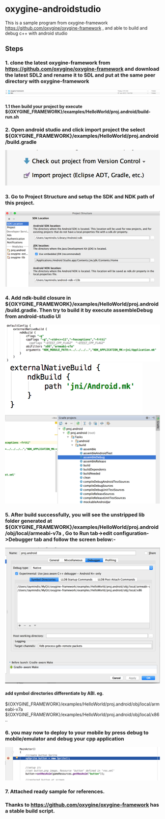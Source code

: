 # oxygine-androidstudio
This is a sample program from oxygine-framework https://github.com/oxygine/oxygine-framework , and able to build and debug c++ with android studio

## Steps
### 1. clone the latest oxygine-framework from https://github.com/oxygine/oxygine-framework and download the latest SDL2 and rename it to SDL and put at the same peer directory with oxygine-framework

![alt tag](https://github.com/Taymindis/oxygine-androidstudio/blob/master/references_images/same_peer_dir.png)
#### 1.1 then build your project by execute ${OXYGINE_FRAMEWORK}/examples/HelloWorld/proj.android/build-run.sh



### 2. Open android studio and click import project the select ${OXYGINE_FRAMEWORK}/examples/HelloWorld/proj.android/build.gradle

![alt tag](https://github.com/Taymindis/oxygine-androidstudio/blob/master/references_images/import_project.png)



### 3. Go to Project Structure and setup the SDK and NDK path of this project.
![alt tag](https://github.com/Taymindis/oxygine-androidstudio/blob/master/references_images/setup_ndk_path.png)




### 4. Add ndk-build closure in ${OXYGINE_FRAMEWORK}/examples/HelloWorld/proj.android/build.gradle. Then try to build it by execute assembleDebug from android-studio UI
![alt tag](https://github.com/Taymindis/oxygine-androidstudio/blob/master/references_images/ndk_buildpath1.png)
![alt tag](https://github.com/Taymindis/oxygine-androidstudio/blob/master/references_images/ndk_build_path2.png)
![alt tag](https://github.com/Taymindis/oxygine-androidstudio/blob/master/references_images/build_assembledebug.png)



### 5. After build successfully, you will see the unstripped lib folder generated at ${OXYGINE_FRAMEWORK}/examples/HelloWorld/proj.android/obj/local/armeabi-v7a , Go to Run tab->edit configuration->Debugger tab and follow the screen below:-

![alt tag](https://github.com/Taymindis/oxygine-androidstudio/blob/master/references_images/debugger_setup.png)


#### add symbol directories differentiate by ABI. eg. 
${OXYGINE_FRAMEWORK}/examples/HelloWorld/proj.android/obj/local/armeabi-v7a
${OXYGINE_FRAMEWORK}/examples/HelloWorld/proj.android/obj/local/x86
..


### 6. you may now to deploy to your mobile by press debug to mobile/emulator and debug your cpp application

![alt tag](https://github.com/Taymindis/oxygine-androidstudio/blob/master/references_images/debugger.png)


### 7. Attached ready sample for references.

### Thanks to https://github.com/oxygine/oxygine-framework has a stable build script.

